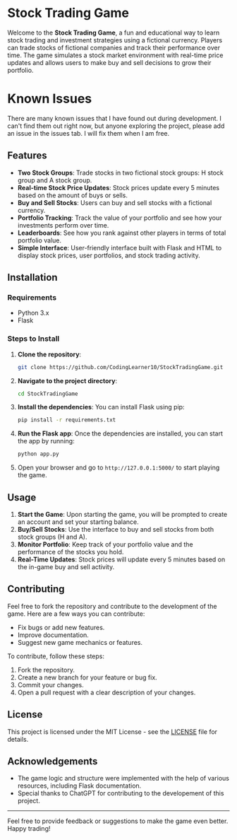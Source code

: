 
# Stock Trading Game

Welcome to the **Stock Trading Game**, a fun and educational way to learn stock trading and investment strategies using a fictional currency. Players can trade stocks of fictional companies and track their performance over time. The game simulates a stock market environment with real-time price updates and allows users to make buy and sell decisions to grow their portfolio.

# Known Issues
There are many known issues that I have found out during development. I can't find them out right now, but anyone exploring the project, please add an issue in the issues tab. I will fix them when I am free.

## Features

- **Two Stock Groups**: Trade stocks in two fictional stock groups: H stock group and A stock group.
- **Real-time Stock Price Updates**: Stock prices update every 5 minutes based on the amount of buys or sells.
- **Buy and Sell Stocks**: Users can buy and sell stocks with a fictional currency.
- **Portfolio Tracking**: Track the value of your portfolio and see how your investments perform over time.
- **Leaderboards**: See how you rank against other players in terms of total portfolio value.
- **Simple Interface**: User-friendly interface built with Flask and HTML to display stock prices, user portfolios, and stock trading activity.

## Installation

### Requirements

- Python 3.x
- Flask

### Steps to Install

1. **Clone the repository**:
   ```bash
   git clone https://github.com/CodingLearner10/StockTradingGame.git
   ```

2. **Navigate to the project directory**:
   ```bash
   cd StockTradingGame
   ```

3. **Install the dependencies**:
   You can install Flask using pip:
   ```bash
   pip install -r requirements.txt
   ```

4. **Run the Flask app**:
   Once the dependencies are installed, you can start the app by running:
   ```bash
   python app.py
   ```

5. Open your browser and go to `http://127.0.0.1:5000/` to start playing the game.

## Usage

1. **Start the Game**: Upon starting the game, you will be prompted to create an account and set your starting balance.
2. **Buy/Sell Stocks**: Use the interface to buy and sell stocks from both stock groups (H and A).
3. **Monitor Portfolio**: Keep track of your portfolio value and the performance of the stocks you hold.
4. **Real-Time Updates**: Stock prices will update every 5 minutes based on the in-game buy and sell activity.

## Contributing

Feel free to fork the repository and contribute to the development of the game. Here are a few ways you can contribute:

- Fix bugs or add new features.
- Improve documentation.
- Suggest new game mechanics or features.

To contribute, follow these steps:
1. Fork the repository.
2. Create a new branch for your feature or bug fix.
3. Commit your changes.
4. Open a pull request with a clear description of your changes.

## License

This project is licensed under the MIT License - see the [LICENSE](LICENSE) file for details.

## Acknowledgements

- The game logic and structure were implemented with the help of various resources, including Flask documentation.
- Special thanks to ChatGPT for contributing to the developement of this project.

---

Feel free to provide feedback or suggestions to make the game even better. Happy trading!
